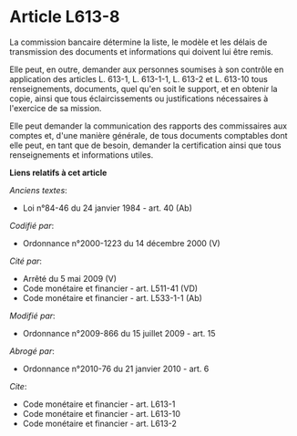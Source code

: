 # Article L613-8

La commission bancaire détermine la liste, le modèle et les délais de transmission des documents et informations qui doivent
lui être remis. 

Elle peut, en outre, demander aux personnes soumises à son contrôle en application des articles L. 613-1, L. 613-1-1, L.
613-2 et L. 613-10 tous renseignements, documents, quel qu'en soit le support, et en obtenir la copie, ainsi que tous
éclaircissements ou justifications nécessaires à l'exercice de sa mission. 

Elle peut demander la communication des rapports des commissaires aux comptes et, d'une manière générale, de tous documents
comptables dont elle peut, en tant que de besoin, demander la certification ainsi que tous renseignements et informations
utiles.

**Liens relatifs à cet article**

_Anciens textes_:

  - Loi n°84-46 du 24 janvier 1984 - art. 40 (Ab)

_Codifié par_:

  - Ordonnance n°2000-1223 du 14 décembre 2000 (V)

_Cité par_:

  - Arrêté du 5 mai 2009 (V)
  - Code monétaire et financier - art. L511-41 (VD)
  - Code monétaire et financier - art. L533-1-1 (Ab)

_Modifié par_:

  - Ordonnance n°2009-866 du 15 juillet 2009 - art. 15

_Abrogé par_:

  - Ordonnance n°2010-76 du 21 janvier 2010 - art. 6

_Cite_:

  - Code monétaire et financier - art. L613-1
  - Code monétaire et financier - art. L613-10
  - Code monétaire et financier - art. L613-2
